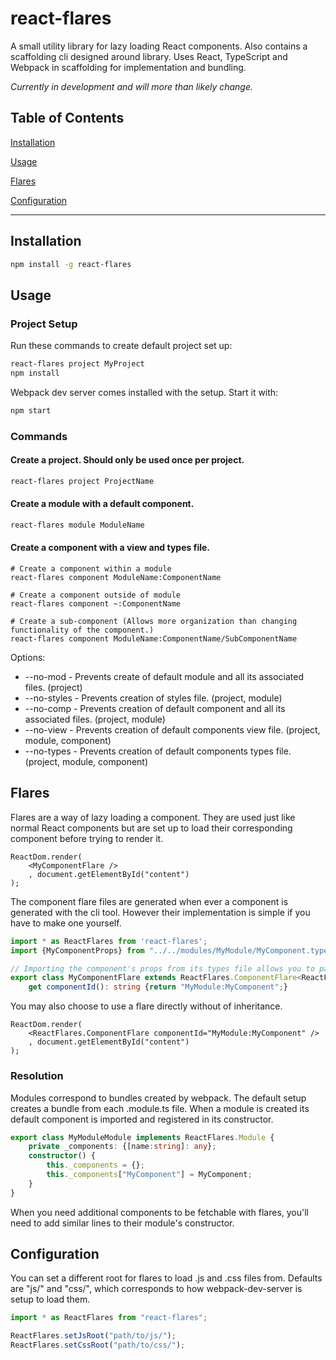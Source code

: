 # react-flares
A small utility library for lazy loading React components. Also contains a scaffolding cli designed around library. Uses React, TypeScript and Webpack in scaffolding for implementation and bundling.

*Currently in development and will more than likely change.*

## Table of Contents
[Installation](#installation)

[Usage](#usage)

[Flares](#flares)

[Configuration](#configuration)

---

## Installation
```bash
npm install -g react-flares
```
## Usage
### Project Setup
Run these commands to create default project set up:
```bash
react-flares project MyProject
npm install
```
Webpack dev server comes installed with the setup. Start it with:
```bash
npm start
```
### Commands
#### Create a project. Should only be used once per project.
```bash
react-flares project ProjectName
```
#### Create a module with a default component.
```bash
react-flares module ModuleName 
```
#### Create a component with a view and types file.
```base
# Create a component within a module
react-flares component ModuleName:ComponentName

# Create a component outside of module
react-flares component ~:ComponentName

# Create a sub-component (Allows more organization than changing functionality of the component.)
react-flares component ModuleName:ComponentName/SubComponentName
```
Options:
* --no-mod - Prevents create of default module and all its associated files. (project)
* --no-styles - Prevents creation of styles file. (project, module)
* --no-comp - Prevents creation of default component and all its associated files. (project, module)
* --no-view - Prevents creation of default components view file. (project, module, component)
* --no-types - Prevents creation of default components types file. (project, module, component)
## Flares
Flares are a way of lazy loading a component. They are used just like normal React components but are set up to load their corresponding component before trying to render it.
```tsx
ReactDom.render(
    <MyComponentFlare />
    , document.getElementById("content")
);
```
The component flare files are generated when ever a component is generated with the cli tool. However their implementation is simple if you have to make one yourself.
```ts
import * as ReactFlares from 'react-flares';
import {MyComponentProps} from "../../modules/MyModule/MyComponent.types";

// Importing the component's props from its types file allows you to pass the same props to the flare as you would to the regular component
export class MyComponentFlare extends ReactFlares.ComponentFlare<ReactFlares.ComponentFlareProps & MyComponentProps> {
    get componentId(): string {return "MyModule:MyComponent";}
```
You may also choose to use a flare directly without of inheritance.
```tsx
ReactDom.render(
    <ReactFlares.ComponentFlare componentId="MyModule:MyComponent" />
    , document.getElementById("content")
);
```
### Resolution
Modules correspond to bundles created by webpack. The default setup creates a bundle from each .module.ts file. When a module is created its default component is imported and registered in its constructor.
```ts
export class MyModuleModule implements ReactFlares.Module {
    private _components: {[name:string]: any};
    constructor() {
        this._components = {};
        this._components["MyComponent"] = MyComponent;
    }
}
```
When you need additional components to be fetchable with flares, you'll need to add similar lines to their module's constructor.
## Configuration
You can set a different root for flares to load .js and .css files from. Defaults are "js/" and "css/", which corresponds to how webpack-dev-server is setup to load them.
```ts
import * as ReactFlares from "react-flares";

ReactFlares.setJsRoot("path/to/js/");
ReactFlares.setCssRoot("path/to/css/");
```

